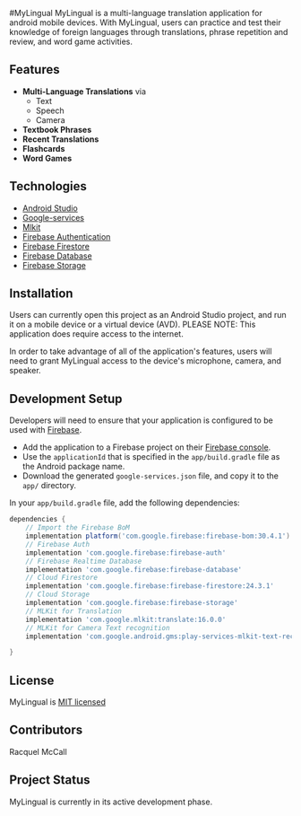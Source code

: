 #MyLingual
MyLingual is a multi-language translation application for android mobile devices. With MyLingual, users can practice and test their knowledge of foreign languages through translations, phrase repetition and review, and word game activities. 

## Features
* **Multi-Language Translations** via
  * Text
  * Speech
  * Camera
* **Textbook Phrases** 
* **Recent Translations**
* **Flashcards**
* **Word Games**
## Technologies
* [Android Studio](https://developer.android.com/studio/)
* [Google-services](https://developers.google.com/android/guides/overview)
* [Mlkit](https://developers.google.com/ml-kit)
* [Firebase Authentication](https://firebase.google.com/docs/auth)
* [Firebase Firestore](https://firebase.google.com/docs/firestore)
* [Firebase Database](https://firebase.google.com/docs/database)
* [Firebase Storage](https://firebase.google.com/docs/storage)
## Installation
Users can currently open this project as an Android Studio project, and run it on a mobile device or a virtual device (AVD). PLEASE NOTE: This application does require access to the internet.

In order to take advantage of all of the application's features, users will need to grant MyLingual access to the device's microphone, camera, and speaker. 


## Development Setup
Developers will need to ensure that your application is configured to be used with [Firebase](https://firebase.google.com/docs/android/setup). 
  * Add the application to a Firebase project on their [Firebase console](https://console.firebase.google.com). 
  * Use the `applicationId` that is specified in the `app/build.gradle` file as the Android package name. 
  * Download the generated `google-services.json` file, and copy it to the `app/` directory.

In your `app/build.gradle` file, add the following dependencies:
```groovy
dependencies {
    // Import the Firebase BoM
    implementation platform('com.google.firebase:firebase-bom:30.4.1') 
    // Firebase Auth
    implementation 'com.google.firebase:firebase-auth'
    // Firebase Realtime Database
    implementation 'com.google.firebase:firebase-database'
    // Cloud Firestore
    implementation 'com.google.firebase:firebase-firestore:24.3.1'
    // Cloud Storage
    implementation 'com.google.firebase:firebase-storage'
    // MLKit for Translation
    implementation 'com.google.mlkit:translate:16.0.0'
    // MLKit for Camera Text recognition
    implementation 'com.google.android.gms:play-services-mlkit-text-recognition:16.0.0'

}
```

## License
MyLingual is [MIT licensed](https://choosealicense.com/licenses/mit/)

## Contributors
Racquel McCall

## Project Status
MyLingual is currently in its active development phase.
